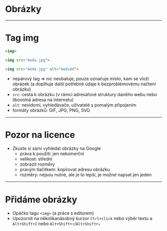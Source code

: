 <!-- .slide: data-state="c-slide-inter" -->

# Obrázky

---

# Tag img

```html
<img>
```
<!-- .element: class="c-text-lg fragment fade-out current-visible" contenteditable="true" -->

```html
<img src="meda.jpg">
```
<!-- .element: class="c-text-lg fragment fade-out fade-in current-visible" contenteditable="true" -->

```html
<img src="meda.jpg" alt="medvěd">
```
<!-- .element: class="c-text-md fragment current-visible" contenteditable="true" -->

>>>
* nepárový tag => nic neobaluje, pouze označuje místo, kam se vloží obrázek (a doplňuje další potřebné údaje k bezproblémovému načtení obrázku)
* `src`: cesta k obrázku (v rámci adresářové struktury daného webu nebo libovolná adresa na internetu)
* `alt`: nevidomí, vyhledávače, uživatelé s pomalým připojením
* formáty obrázků: GIF, JPG, PNG, SVG

---

# Pozor na licence

>>>
* Zkuste si sami vyhledat obrázky na Google
    * práva k použití: jen nekomerční
    * velikost: střední
    * zobrazit rozměry
    * pravým tlačítkem: kopírovat adresu obrázku
    * rozměry: nejsou nutné, ale je to lepší, je možné napsat jen jeden



---

<!-- .slide: data-state="c-slide-task" -->

# Přidáme obrázky

>>>
* Opáčko tagu `<img>` (a práce s editorem)
* Upozornit na několikanásobný kurzor `Ctrl+click` nebo výběr textu a `Alt+Shift+I` nebo `Alt+Shift+↑`/`Alt+Shift+↓`

